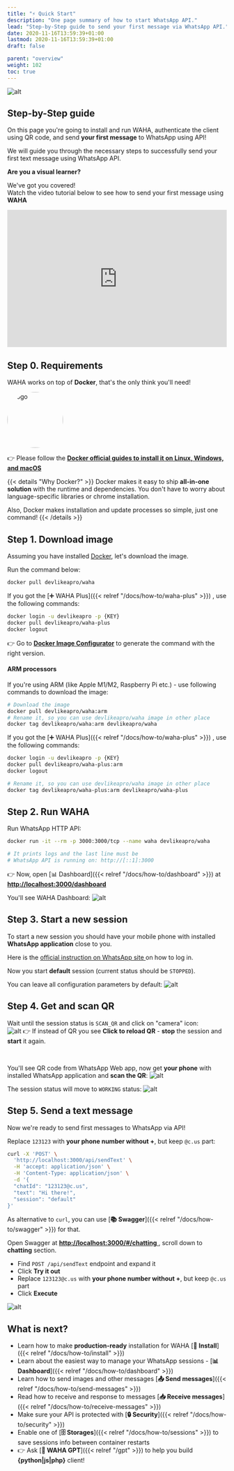 ```yaml
---
title: "⚡ Quick Start"
description: "One page summary of how to start WhatsApp API."
lead: "Step-by-Step guide to send your first message via WhatsApp API."
date: 2020-11-16T13:59:39+01:00
lastmod: 2020-11-16T13:59:39+01:00
draft: false

parent: "overview"
weight: 102
toc: true
---
```

![alt](waha-first-message.jpg)

## Step-by-Step guide
On this page you're going to install and run WAHA,
authenticate the client using QR code,
and send **your first message** to WhatsApp using API!

We will guide you through the necessary steps to successfully send your first text message using WhatsApp API.

<div class='article-card'>
  <b class='h4'>Are you a visual learner?</b>

We've got you covered! <br/>
Watch the video tutorial below to see how to send your first message using <b>WAHA</b>

  <div class="d-flex justify-content-center my-4">
    <iframe
      width="100%" 
      height="315"
      src="https://www.youtube.com/embed/RFerMyAUPRg"
      title="YouTube video player"
      frameborder="0"
      allow="accelerometer; autoplay; clipboard-write; encrypted-media; gyroscope; picture-in-picture; web-share"
      allowfullscreen
    ></iframe>
  </div>
</div>


## Step 0. Requirements

WAHA works on top of **Docker**, that's the only think you'll need!
<div class="text-center">
   <img src='/logos/docker.svg' title='WhatsApp API' alt='logo' style='border-radius: 50%; width: 8rem'/>
</div>

👉 Please follow the
<a href="https://docs.docker.com/engine/install/" target="_blank">
    <b>Docker official guides to install it on Linux, Windows, and macOS</b>
</a>

{{< details "Why Docker?" >}}
Docker makes it easy to ship **all-in-one solution** with the runtime and dependencies. 
You don't have to worry about language-specific libraries or chrome installation.

Also, Docker makes installation and update processes so simple, just one command!
{{< /details >}}

## Step 1. Download image

Assuming you have installed [Docker](https://docs.docker.com/get-docker/), let's download the image.

Run the command below:

```bash
docker pull devlikeapro/waha
```

If you got the
[➕ WAHA Plus]({{< relref "/docs/how-to/waha-plus" >}})
, use the following commands:

```bash
docker login -u devlikeapro -p {KEY}
docker pull devlikeapro/waha-plus
docker logout
```

👉 Go to
[**Docker Image Configurator**](https://portal.devlike.pro/docker-image)
to generate the command with the right version.

#### ARM processors

If you're using ARM (like Apple M1/M2, Raspberry Pi etc.) - use following commands to download the image:
```bash
# Download the image
docker pull devlikeapro/waha:arm
# Rename it, so you can use devlikeapro/waha image in other place
docker tag devlikeapro/waha:arm devlikeapro/waha
```

If you got the
[➕ WAHA Plus]({{< relref "/docs/how-to/waha-plus" >}})
, use the following commands:

```bash
docker login -u devlikeapro -p {KEY}
docker pull devlikeapro/waha-plus:arm
docker logout

# Rename it, so you can use devlikeapro/waha image in other place
docker tag devlikeapro/waha-plus:arm devlikeapro/waha-plus
```

## Step 2. Run WAHA

Run WhatsApp HTTP API:

```bash
docker run -it --rm -p 3000:3000/tcp --name waha devlikeapro/waha

# It prints logs and the last line must be
# WhatsApp API is running on: http://[::1]:3000
```

👉 Now, open [📊 Dashboard]({{< relref "/docs/how-to/dashboard" >}}) at
<a href="http://localhost:3000/dashboard" target="_blank">
<b>http://localhost:3000/dashboard</b>
</a>

You'll see WAHA Dashboard:
![alt](dashboard.png)

## Step 3. Start a new session

To start a new session you should have your mobile phone with installed **WhatsApp application** close to you.

Here is the 
<a href="https://faq.whatsapp.com/381777293328336/?helpref=hc_fnav" target="_blank">
official instruction on WhatsApp site
</a>
on how to log in.

Now you start **default** session (current status should be `STOPPED`).

You can leave all configuration parameters by default:
![alt](dashboard-start-session.png)

## Step 4. Get and scan QR

Wait until the session status is `SCAN_QR` and click on "camera" icon:
<br>
![alt](dashboard-qr.png)
👉 If instead of QR you see **Click to reload QR** - **stop** the session and **start** it again.

<br>

You'll see QR code from WhatsApp Web app, now get **your phone** with installed WhatsApp application and **scan the QR**:
![alt](whatsapp-link-devices.jpeg)

The session status will move to `WORKING` status:
![alt](dashboard-working.png)

## Step 5. Send a text message

Now we're ready to send first messages to WhatsApp via API!

Replace `123123` with **your phone number without +**, but keep `@c.us` part:
```bash
curl -X 'POST' \
  'http://localhost:3000/api/sendText' \
  -H 'accept: application/json' \
  -H 'Content-Type: application/json' \
  -d '{
  "chatId": "123123@c.us",
  "text": "Hi there!",
  "session": "default"
}'
```

As alternative to `curl`, you can use [**📚 Swagger**]({{< relref "/docs/how-to/swagger" >}}) for that.

Open Swagger at
<a href="http://localhost:3000/#/chatting" target="_blank">
<b>http://localhost:3000/#/chatting</b>
</a>, scroll down to **chatting** section.

- Find `POST /api/sendText` endpoint and expand it
- Click **Try it out**
- Replace `123123@c.us` with **your phone number without +**, but keep `@c.us` part
- Click **Execute**

![alt](swagger-send-text.png)

## What is next?
- Learn how to make **production-ready** installation for WAHA [**🔧 Install**]({{< relref "/docs/how-to/install" >}})
- Learn about the easiest way to manage your WhatsApp sessions - [**📊 Dashboard**]({{< relref "/docs/how-to/dashboard" >}})
- Learn how to send images and other messages [**📤 Send messages**]({{< relref "/docs/how-to/send-messages" >}})
- Read how to receive and response to messages [**📥 Receive messages**]({{< relref "/docs/how-to/receive-messages" >}})
- Make sure your API is protected with [**🔒 Security**]({{< relref "/docs/how-to/security" >}})
- Enable one of [**🗄️ Storages**]({{< relref "/docs/how-to/sessions" >}}) to save sessions info between container restarts
- 👉 Ask [**🤖 WAHA GPT**]({{< relref "/gpt" >}}) to help you build **{python|js|php}** client!

